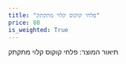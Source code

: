 ```yaml
---
title: "פלחי קוקוס קלוי מתקתק"
price: 80
is_weighted: True
---
```


תיאור המוצר: פלחי קוקוס קלוי מתקתק
